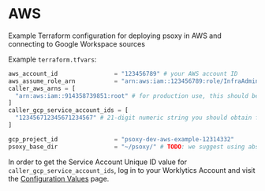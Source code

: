 # AWS

Example Terraform configuration for deploying psoxy in AWS and connecting to Google Workspace sources

Example `terraform.tfvars`:
```terraform
aws_account_id                = "123456789" # your AWS account ID
aws_assume_role_arn           = "arn:aws:iam::123456789:role/InfraAdmin" # sufficiently privileged role within your AWS account to provision necessary infra
caller_aws_arns = [
  "arn:aws:iam::914358739851:root" # for production use, this should be Worklytics' AWS account; for testing, it can be your own AWS account
]
caller_gcp_service_account_ids = [
  "123456712345671234567" # 21-digit numeric string you should obtain from Worklytics
]

gcp_project_id                = "psoxy-dev-aws-example-12314332"
psoxy_base_dir                = "~/psoxy/" # TODO: we suggest using absolute path here
```

In order to get the Service Account Unique ID value for `caller_gcp_service_account_ids`, log in to your Worklytics
Account and visit the [Configuration Values](https://app.worklytics.co/analytics/integrations/configuration) page.


